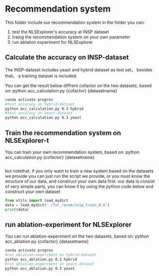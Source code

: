 #  Recommendation system
This folder include our recommendation system
in the folder you can:
1. test the NLSExplorer's accuracy at INSP dataset
2. traing the recommendation system on your own parameter
3. run  ablation experiment for NLSExplorer

## Calculate the accuracy on INSP-dataset

The INSP-dataset includes yeast and hybrid dataset as test set， besides that， a
training dataset is included.


You can get the result below diffrent cofactor on the two datasets, based on: 
python acc_calculation.py {cofactor} {datasetname}

```bash
conda activate progres
#test accuracy on hybrid-dataset
python acc_calculation.py 0.3 hybrid
#test accuracy on yeast-dataset
python acc_calculation.py 0.3 yeast
```

## Train the recommendation system on NLSExplorer-t

You can train your own recommendation system, based on: 
python acc_calculation.py {cofactor} {datasetname}


```bash

```

but notethat, if you only want to train a new system based on the datasets we provide you can just run
the script we provide, or you must know the structure of our data, and construct your own data first. our
data is consist of very simple parts, you can know it by using the python code below and construct your own
dataset
```python
from utils import load_mydict
data = load_mydict('./for_recom/insp_train_0.6')
print(data)
```

## run  ablation-experiment for NLSExplorer



You can run ablation-experiment on the two datasets, based on: 
python acc_ablation.py {cofactor} {datasetname}

```bash
conda activate progres
#run ablation-experiment on hybrid-dataset
python acc_ablation.py 0.3 hybrid
#run ablation-experiment on yeast-dataset
python acc_ablation.py 0.3 yeast
```



